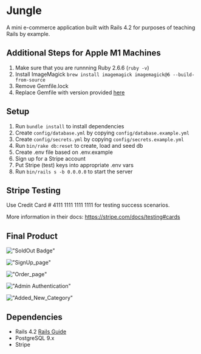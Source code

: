 # Jungle

A mini e-commerce application built with Rails 4.2 for purposes of teaching Rails by example.

## Additional Steps for Apple M1 Machines

1. Make sure that you are runnning Ruby 2.6.6 (`ruby -v`)
1. Install ImageMagick `brew install imagemagick imagemagick@6 --build-from-source`
1. Remove Gemfile.lock
1. Replace Gemfile with version provided [here](https://gist.githubusercontent.com/FrancisBourgouin/831795ae12c4704687a0c2496d91a727/raw/ce8e2104f725f43e56650d404169c7b11c33a5c5/Gemfile)

## Setup

1. Run `bundle install` to install dependencies
2. Create `config/database.yml` by copying `config/database.example.yml`
3. Create `config/secrets.yml` by copying `config/secrets.example.yml`
4. Run `bin/rake db:reset` to create, load and seed db
5. Create .env file based on .env.example
6. Sign up for a Stripe account
7. Put Stripe (test) keys into appropriate .env vars
8. Run `bin/rails s -b 0.0.0.0` to start the server

## Stripe Testing

Use Credit Card # 4111 1111 1111 1111 for testing success scenarios.

More information in their docs: <https://stripe.com/docs/testing#cards>

## Final Product

!["SoldOut Badge"](https://github.com/satya-sindhu/jungle-rails/blob/master/Docs/SoldOut%20Badge.JPG)

!["SignUp_page"](https://github.com/satya-sindhu/jungle-rails/blob/master/Docs/SignUp_page.JPG)

!["Order_page"](https://github.com/satya-sindhu/jungle-rails/blob/master/Docs/Order_page.JPG)

!["Admin Authentication"](https://github.com/satya-sindhu/jungle-rails/blob/master/Docs/Admin%20Authentication.JPG)

!["Added_New_Category"](https://github.com/satya-sindhu/jungle-rails/blob/master/Docs/Added_New_Category.JPG)

## Dependencies

- Rails 4.2 [Rails Guide](http://guides.rubyonrails.org/v4.2/)
- PostgreSQL 9.x
- Stripe
